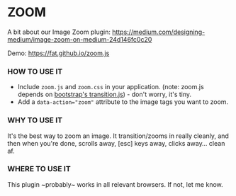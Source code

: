 # ZOOM

A bit about our Image Zoom plugin: https://medium.com/designing-medium/image-zoom-on-medium-24d146fc0c20

Demo: https://fat.github.io/zoom.js

### HOW TO USE IT

+ Include `zoom.js` and `zoom.css` in your application. (note: zoom.js depends on [bootstrap's transition.js](https://raw.github.com/twbs/bootstrap/master/js/transition.js)) - don't worry, it's tiny.
+ Add a `data-action="zoom"` attribute to the image tags you want to zoom.

### WHY TO USE IT

It's the best way to zoom an image. It transition/zooms in really cleanly, and then when you're done, scrolls away, [esc] keys away, clicks away… clean af.


### WHERE TO USE IT

This plugin ~probably~ works in all relevant browsers. If not, let me know. 